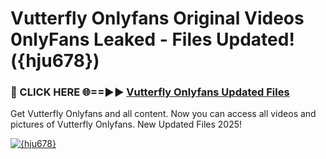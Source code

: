 # Vutterfly Onlyfans Original Videos 0nlyFans Leaked - Files Updated! ({hju678})

<h3>🔴 CLICK HERE 🌐==►► <a href="https://tinyurl.com/ms9xzufz" rel="nofollow">Vutterfly Onlyfans Updated Files</a></h3>

Get Vutterfly Onlyfans and all content. Now you can access all videos and pictures of Vutterfly Onlyfans. New Updated Files 2025!

[![{hju678}](https://i.imgur.com/PQ7UWWw.gif)](https://tinyurl.com/ms9xzufz)